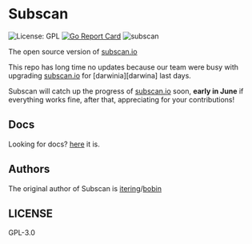 # Subscan

![License: GPL](https://img.shields.io/badge/license-GPL-blue.svg)
[![Go Report Card](https://goreportcard.com/badge/github.com/itering/subscan)](https://goreportcard.com/report/github.com/itering/subscan)
![subscan](https://github.com/itering/subscan/workflows/subscan/badge.svg)

The open source version of [subscan.io][subscan]

This repo has long time no updates because our team were busy with upgrading [subscan.io][subscan] for 
[darwinia][darwina] last days.

Subscan will catch up the progress of [subscan.io][subscan] soon, **early in June** if everything works fine,
after that, appreciating for your contributions!

## Docs

Looking for docs? [here](./docs.md) it is.

## Authors

The original author of Subscan is [itering][itering]/[bobin][bobin]

## LICENSE

GPL-3.0

[bobin]: https://github.com/freehere107
[darwinia]: https://github.com/darwinia-network/darwinia
[itering]: https://github.com/itering
[subscan]: https://subscan.io/
